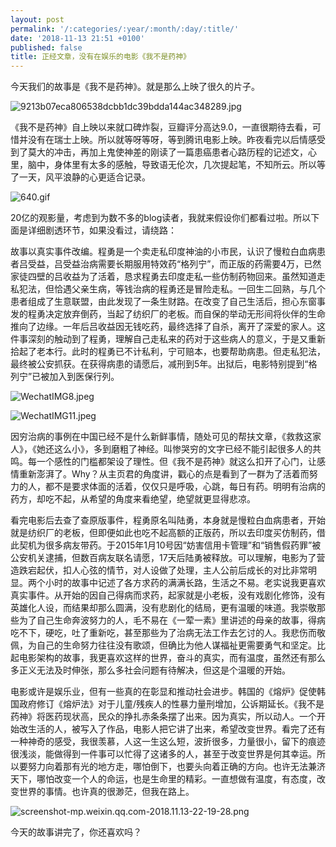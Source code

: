 ```yaml
---
layout: post
permalink: '/:categories/:year/:month/:day/:title/'
date: '2018-11-13 21:51 +0100'
published: false
title: 正经文章，没有在娱乐的电影《我不是药神》
---
```


今天我们的故事是《我不是药神》。就是那么上映了很久的片子。

![9213b07eca806538dcbb1dc39bdda144ac348289.jpg]({{site.baseurl}}/uploads/9213b07eca806538dcbb1dc39bdda144ac348289.jpg)

《我不是药神》自上映以来就口碑炸裂，豆瓣评分高达9.0，一直很期待去看，可惜并没有在瑞士上映。所以就等呀等呀，等到腾讯电影上映。昨夜看完以后情感受到了莫大的冲击，再加上鬼使神差的刚读了一篇患癌患者心路历程的记述文，心里，脑中，身体里有太多的感触，导致语无伦次，几次提起笔，不知所云。所以等了一天，风平浪静的心更适合记录。

![640.gif]({{site.baseurl}}/uploads/640.gif)

20亿的观影量，考虑到为数不多的blog读者，我就来假设你们都看过啦。所以下面是详细剧透环节，如果没看过，请绕路：

故事以真实事件改编。程勇是一个卖走私印度神油的小市民，认识了慢粒白血病患者吕受益，吕受益治病需要长期服用特效药“格列宁”，而正版的药需要4万，已然家徒四壁的吕收益为了活着，恳求程勇去印度走私一些仿制药物回来。虽然知道走私犯法，但恰遇父亲生病，等钱治病的程勇还是冒险走私。一回生二回熟，与几个患者组成了生意联盟，由此发现了一条生财路。在改变了自己生活后，担心东窗事发的程勇决定放弃倒药，当起了纺织厂的老板。而自保的举动无形间将伙伴的生命推向了边缘。一年后吕收益因无钱吃药，最终选择了自杀，离开了深爱的家人。这件事深刻的触动到了程勇，理解自己走私来的药对于这些病人的意义，于是又重新拾起了老本行。此时的程勇已不计私利，宁可赔本，也要帮助病患。但走私犯法，最终被公安抓获。在获得病患的请愿后，减刑到5年。出狱后，电影特别提到“格列宁”已被加入到医保行列。

![WechatIMG8.jpeg]({{site.baseurl}}/uploads/WechatIMG8.jpeg)

![WechatIMG11.jpeg]({{site.baseurl}}/uploads/WechatIMG11.jpeg)

因穷治病的事例在中国已经不是什么新鲜事情，随处可见的帮扶文章，《救救这家人》，《她还这么小》，多到磨粗了神经。叫惨哭穷的文字已经不能引起很多人的共鸣。每一个感性的门槛都架设了理性。但《我不是药神》就这么扣开了心门，让感情重新澎湃了。Why？从主页君的角度讲，戳心的点是看到了一群为了活着而努力的人，都不是要求体面的活着，仅仅只是呼吸，心跳，每日有药。明明有治病的药方，却吃不起，从希望的角度来看绝望，绝望就更显得悲凉。


看完电影后去查了查原版事件，程勇原名叫陆勇，本身就是慢粒白血病患者，开始就是纺织厂的老板，但即便如此也吃不起高额的正版药，所以去印度买仿制药，借此契机为很多病友带药。于2015年1月10号因“妨害信用卡管理”和“销售假药罪”被公安机关逮捕，但数百病友联名请愿，17天后陆勇被释放。可以理解，电影为了营造跌宕起伏，扣人心弦的情节，对人设做了处理，主人公前后成长的对比非常明显。两个小时的故事中记述了各方求药的满满长路，生活之不易。老实说我更喜欢真实事件。从开始的因自己得病而求药，起家就是小老板，没有戏剧化修饰，没有英雄化人设，而结果却那么圆满，没有悲剧化的结局，更有温暖的味道。我崇敬那些为了自己生命奔波努力的人，毛不易在《一荤一素》里讲述的母亲的故事，得病吃不下，硬吃，吐了重新吃，甚至那些为了治病无法工作去乞讨的人。我悲伤而敬佩，为自己的生命努力往往没有歌颂，但确比为他人谋福祉更需要勇气和坚定。比起电影架构的故事，我更喜欢这样的世界，奋斗的真实，而有温度，虽然还有那么多正义无法及时伸张，那么多社会问题有待解决，但这是个温暖的开始。

电影或许是娱乐业，但有一些真的在彰显和推动社会进步。韩国的《熔炉》促使韩国政府修订《熔炉法》对于儿童/残疾人的性暴力量刑增加，公诉期延长。《我不是药神》将医药现状高，民众的挣扎赤条条摆了出来。因为真实，所以动人。一个开始改生活的人，被写入了作品，电影人把它讲了出来，希望改变世界。看完了还有一种神奇的感受，我很羡慕，人这一生这么短，波折很多，力量很小，留下的痕迹很浅淡，能做得到一件事可以忙得了这诸多的人，甚至于改变世界是何其幸运。所以要努力向着那有光的地方走，哪怕倒下，也要头向着正确的方向。也许无法兼济天下，哪怕改变一个人的命运，也是生命里的精彩。一直想做有温度，有态度，改变世界的事情。也许真的很渺茫，但我在路上。

![screenshot-mp.weixin.qq.com-2018.11.13-22-19-28.png]({{site.baseurl}}/uploads/screenshot-mp.weixin.qq.com-2018.11.13-22-19-28.png)


今天的故事讲完了，你还喜欢吗？


